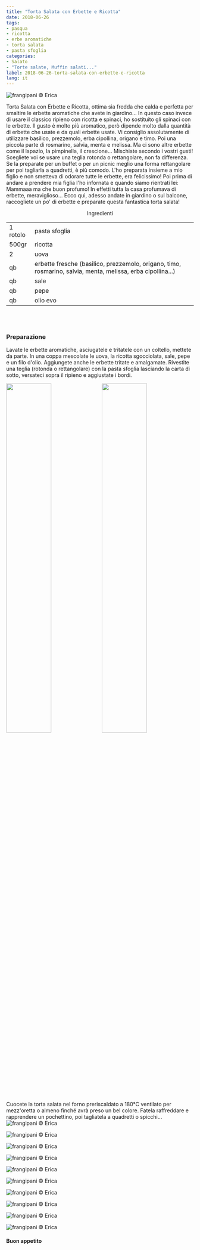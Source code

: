 ```yaml
---
title: "Torta Salata con Erbette e Ricotta"
date: 2018-06-26
tags:
- pasqua
- ricotta
- erbe aromatiche
- torta salata
- pasta sfoglia
categories:
- Salato
- "Torte salate, Muffin salati..."
label: 2018-06-26-torta-salata-con-erbette-e-ricotta
lang: it
---
```

![](header.jpg "frangipani © Erica")

Torta Salata con Erbette e Ricotta, ottima sia fredda che calda e perfetta per smaltire le erbette aromatiche che avete in giardino... In questo caso invece di usare il classico ripieno con ricotta e spinaci, ho sostituito gli spinaci con le erbette. Il gusto è molto più aromatico, però dipende molto dalla quantità di erbette che usate e da quali erbette usate. Vi consiglio assolutamente di utilizzare basilico, prezzemolo, erba cipollina, origano e timo. Poi una piccola parte di rosmarino, salvia, menta e melissa. Ma ci sono altre erbette come il lapazio, la pimpinella, il crescione... Mischiate secondo i vostri gusti! Scegliete voi se usare una teglia rotonda o rettangolare, non fa differenza. Se la preparate per un buffet o per un picnic meglio una forma rettangolare per poi tagliarla a quadretti, è più comodo. L'ho preparata insieme a mio figlio e non smetteva di odorare tutte le erbette, era felicissimo! Poi prima di andare a prendere mia figlia l'ho infornata e quando siamo rientrati lei: Mammaaa ma che buon profumo! In effetti tutta la casa profumava di erbette, meraviglioso... Ecco qui, adesso andate in giardino o sul balcone, raccogliete un po' di erbette e preparate questa fantastica torta salata!

<div id="wrapper" style="text-align: center">
  <div id="yourdiv" style="display: inline-block;">
    <div class="ingredients">
      <div class="ingredients-title">Ingredienti</div>
      <table>
        <tbody>
          <tr>
            <td>1 rotolo</td>
            <td>pasta sfoglia</td>
          </tr>
          <tr>
            <td>500gr</td>
            <td>ricotta</td>
          </tr>
          <tr>
            <td>2</td>
            <td>uova</td>
          </tr>
          <tr>
            <td>qb</td>
            <td>erbette fresche (basilico, prezzemolo, origano, timo, rosmarino, salvia, menta, melissa, erba cipollina...)</td>
          </tr>
          <tr>
            <td>qb</td>
            <td>sale</td>
          </tr>
          <tr>
            <td>qb</td>
            <td>pepe</td>
         </tr>
          <tr>
            <td>qb</td>
            <td>olio evo</td>
          </tr>
        </tbody>
      </table>
      <br></br>
    </div>
  </div>
</div>


<h3>
  <font color="grey">
    <i class="fa fa-cogs"></i>
  </font> Preparazione
</h3>

Lavate le erbette aromatiche, asciugatele e tritatele con un coltello, mettete da parte. In una coppa mescolate le uova, la ricotta sgocciolata, sale, pepe e un filo d'olio. Aggiungete anche le erbette tritate e amalgamate. Rivestite una teglia (rotonda o rettangolare) con la pasta sfoglia lasciando la carta di sotto, versateci sopra il ripieno e aggiustate i bordi.
<p>
  <div style="width: 100%; margin-bottom: ">
    <img style="float: left; width: 49%; margin-right: 1%" src="erbette.jpg" alt="" title="frangipani © Erica" />
    <img style="float: left; width: 49%; margin-left: 1%" src="teglia.jpg" alt="" title="frangipani © Erica" />
    <div style="clear: both"></div>
  </div>
</p>

Cuocete la torta salata nel forno preriscaldato a 180°C ventilato per mezz'oretta o almeno finché avrà preso un bel colore. Fatela raffreddare e rapprendere un pochettino, poi tagliatela a quadretti o spicchi...
![](risultato1.jpg "frangipani © Erica")

![](risultato2.jpg "frangipani © Erica")

![](risultato3.jpg "frangipani © Erica")

![](risultato4.jpg "frangipani © Erica")

![](risultato5.jpg "frangipani © Erica")

![](risultato6.jpg "frangipani © Erica")

![](risultato7.jpg "frangipani © Erica")

![](risultato8.jpg "frangipani © Erica")

![](risultato9.jpg "frangipani © Erica")

![](risultato10.jpg "frangipani © Erica")

<h4>Buon appetito
  <font color="red">
    <i class="fa fa-smile-o"></i>
  </font>
</h4>
